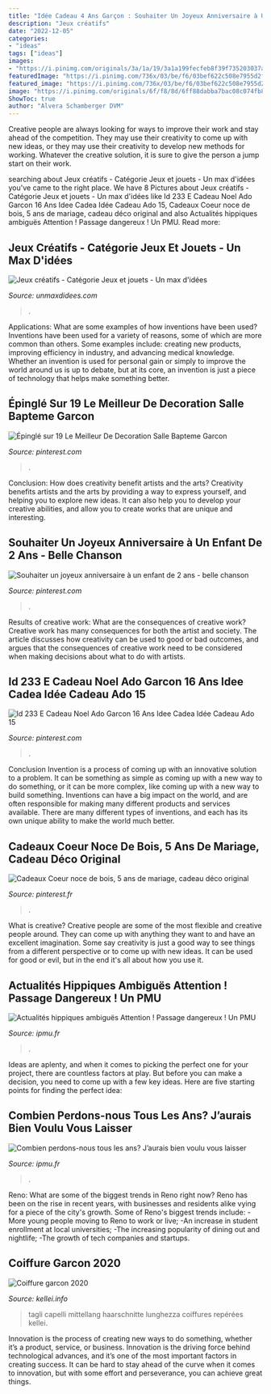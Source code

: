```yaml
---
title: "Idée Cadeau 4 Ans Garçon : Souhaiter Un Joyeux Anniversaire à Un Enfant De 2 Ans"
description: "Jeux créatifs"
date: "2022-12-05"
categories:
- "ideas"
tags: ["ideas"]
images:
- "https://i.pinimg.com/originals/3a/1a/19/3a1a199fecfeb8f39f735203037a2fb9.jpg"
featuredImage: "https://i.pinimg.com/736x/03/be/f6/03bef622c508e7955d2f8f4ff8b80645.jpg"
featured_image: "https://i.pinimg.com/736x/03/be/f6/03bef622c508e7955d2f8f4ff8b80645.jpg"
image: "https://i.pinimg.com/originals/6f/f8/8d/6ff88dabba7bac08c074fb86d6fbb034.jpg"
ShowToc: true
author: "Alvera Schamberger DVM"
---
```



Creative people are always looking for ways to improve their work and stay ahead of the competition. They may use their creativity to come up with new ideas, or they may use their creativity to develop new methods for working. Whatever the creative solution, it is sure to give the person a jump start on their work.

	

		
searching about Jeux créatifs - Catégorie Jeux et jouets - Un max d&#039;idées you've came to the right place. We have 8 Pictures about Jeux créatifs - Catégorie Jeux et jouets - Un max d&#039;idées like Id 233 E Cadeau Noel Ado Garcon 16 Ans Idee Cadea Idée Cadeau Ado 15, Cadeaux Coeur noce de bois, 5 ans de mariage, cadeau déco original and also Actualités hippiques ambiguës Attention ! Passage dangereux ! Un PMU. Read more:
		
    
## Jeux Créatifs - Catégorie Jeux Et Jouets - Un Max D&#039;idées

<img loading=lazy src="https://www.unmaxdidees.com/wp-content/uploads/2019/06/atelier_patisserie_lansay-585x528.jpg" onerror="this.onerror=null;this.src='https://tse2.mm.bing.net/th?id=OIP.RFS2B_vMQjtJTNkGjbSmxgHaGr&amp;pid=15.1';" alt="Jeux créatifs - Catégorie Jeux et jouets - Un max d&#039;idées">

_Source: unmaxdidees.com_

>. 

	

Applications: What are some examples of how inventions have been used?
Inventions have been used for a variety of reasons, some of which are more common than others. Some examples include: creating new products, improving efficiency in industry, and advancing medical knowledge. Whether an invention is used for personal gain or simply to improve the world around us is up to debate, but at its core, an invention is just a piece of technology that helps make something better.

    
## Épinglé Sur 19 Le Meilleur De Decoration Salle Bapteme Garcon

<img loading=lazy src="https://i.pinimg.com/736x/03/be/f6/03bef622c508e7955d2f8f4ff8b80645.jpg" onerror="this.onerror=null;this.src='https://tse2.mm.bing.net/th?id=OIP.EKBzZWgqvRx_Y6oArYvN7wHaHW&amp;pid=15.1';" alt="Épinglé sur 19 Le Meilleur De Decoration Salle Bapteme Garcon">

_Source: pinterest.com_

>. 

	

Conclusion: How does creativity benefit artists and the arts?
Creativity benefits artists and the arts by providing a way to express yourself, and helping you to explore new ideas. It can also help you to develop your creative abilities, and allow you to create works that are unique and interesting.

    
## Souhaiter Un Joyeux Anniversaire à Un Enfant De 2 Ans - Belle Chanson

<img loading=lazy src="https://i.pinimg.com/736x/fa/21/2d/fa212d3a0707e6124b34bf3ef496e2f5.jpg" onerror="this.onerror=null;this.src='https://tse3.mm.bing.net/th?id=OIP.Yesy3dvVx52sYmPEdmQjtwHaKb&amp;pid=15.1';" alt="Souhaiter un joyeux anniversaire à un enfant de 2 ans - belle chanson">

_Source: pinterest.com_

>. 

	

Results of creative work: What are the consequences of creative work?
Creative work has many consequences for both the artist and society. The article discusses how creativity can be used to good or bad outcomes, and argues that the consequences of creative work need to be considered when making decisions about what to do with artists.

    
## Id 233 E Cadeau Noel Ado Garcon 16 Ans Idee Cadea Idée Cadeau Ado 15

<img loading=lazy src="https://i.pinimg.com/originals/3a/1a/19/3a1a199fecfeb8f39f735203037a2fb9.jpg" onerror="this.onerror=null;this.src='https://tse4.mm.bing.net/th?id=OIP.-r_oaRGa712U7VCTPhYdjwHaE8&amp;pid=15.1';" alt="Id 233 E Cadeau Noel Ado Garcon 16 Ans Idee Cadea Idée Cadeau Ado 15">

_Source: pinterest.com_

>. 

	

Conclusion
Invention is a process of coming up with an innovative solution to a problem. It can be something as simple as coming up with a new way to do something, or it can be more complex, like coming up with a new way to build something. Inventions can have a big impact on the world, and are often responsible for making many different products and services available. There are many different types of inventions, and each has its own unique ability to make the world much better.

    
## Cadeaux Coeur Noce De Bois, 5 Ans De Mariage, Cadeau Déco Original

<img loading=lazy src="https://i.pinimg.com/originals/6f/f8/8d/6ff88dabba7bac08c074fb86d6fbb034.jpg" onerror="this.onerror=null;this.src='https://tse1.mm.bing.net/th?id=OIP.8Df_06vhvHcehBqbXHqCKAHaHa&amp;pid=15.1';" alt="Cadeaux Coeur noce de bois, 5 ans de mariage, cadeau déco original">

_Source: pinterest.fr_

>. 

	

What is creative?
Creative people are some of the most flexible and creative people around. They can come up with anything they want to and have an excellent imagination. Some say creativity is just a good way to see things from a different perspective or to come up with new ideas. It can be used for good or evil, but in the end it's all about how you use it.

    
## Actualités Hippiques Ambiguës Attention ! Passage Dangereux ! Un PMU

<img loading=lazy src="http://ipmu.fr/iPMU/Courses_Actu_files/droppedImage.jpg" onerror="this.onerror=null;this.src='https://tse1.mm.bing.net/th?id=OIP.0TeAmlBcBejPD_sXjln5hwAAAA&amp;pid=15.1';" alt="Actualités hippiques ambiguës Attention ! Passage dangereux ! Un PMU">

_Source: ipmu.fr_

>. 

	

Ideas are aplenty, and when it comes to picking the perfect one for your project, there are countless factors at play. But before you can make a decision, you need to come up with a few key ideas. Here are five starting points for finding the perfect idea:

    
## Combien Perdons-nous Tous Les Ans? J’aurais Bien Voulu Vous Laisser

<img loading=lazy src="http://ipmu.fr/iPMU/Pertes_files/droppedImage_4.jpg" onerror="this.onerror=null;this.src='https://tse3.mm.bing.net/th?id=OIP.3HitjU58F3TfTTJgdvWunAAAAA&amp;pid=15.1';" alt="Combien perdons-nous tous les ans? J’aurais bien voulu vous laisser">

_Source: ipmu.fr_

>. 

	

Reno: What are some of the biggest trends in Reno right now?
Reno has been on the rise in recent years, with businesses and residents alike vying for a piece of the city's growth. Some of Reno's biggest trends include: 
 -More young people moving to Reno to work or live; 
-An increase in student enrollment at local universities; 
-The increasing popularity of dining out and nightlife; 
-The growth of tech companies and startups.

    
## Coiffure Garcon 2020

<img loading=lazy src="https://kellei.info/images5/0520/coiffure-garcon-2020/coiffure-garcon-2020-01_10.jpg" onerror="this.onerror=null;this.src='https://tse2.mm.bing.net/th?id=OIP.pOSbjSxaG9x3gBqXmF2ySQAAAA&amp;pid=15.1';" alt="Coiffure garcon 2020">

_Source: kellei.info_

>tagli capelli mittellang haarschnitte lunghezza coiffures repérées kellei. 

	

Innovation is the process of creating new ways to do something, whether it’s a product, service, or business. Innovation is the driving force behind technological advances, and it’s one of the most important factors in creating success. It can be hard to stay ahead of the curve when it comes to innovation, but with some effort and perseverance, you can achieve great things.

